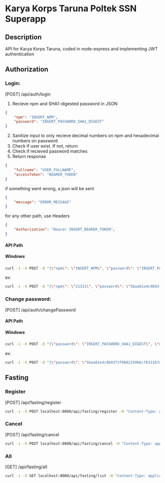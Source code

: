 # Karya Korps Taruna Poltek SSN Superapp

## Description
API for Karya Korps Taruna, coded in node-express and implementing JWT authentication

## Authorization

### Login:
[POST] /api/auth/login
1. Recieve npm and SHA1-digested password in JSON
```Json
{
    "npm": "INSERT_NPM",
    "password": "INSERT_PASSWORD_SHA1_DIGEST"
}
```
2. Sanitize input to only recieve decimal numbers on npm and hexadecimal numbers on password
3. Check if user exist. If not, return
4. Check if recieved password matches
5. Return response
```json
{
    "fullname": "USER_FULLNAME",
    "accessToken": "BEARER_TOKEN"
}
```
if something went wrong, a json will be sent
```json
{
    "message": "ERROR_MESSAGE"
}
```
for any other path, use Headers
```json
{
    "Authorization": "Bearer INSERT_BEARER_TOKEN",
}
```
#### API Path
##### Windows
```bash
curl -i -X POST -d "{\"npm\": \"INSERT_NPM\", \"password\": \"INSERT_PASSWORD_SHA1_DIGEST\"}" localhost:8080/api/auth/signin -H "Content-Type: application/json"
```
ex:
```bash
curl -i -X POST -d "{\"npm\": \"21321\", \"password\": \"5baa61e4c9b93f3f0682250b6cf8331b7ee68fd8\"}" localhost:8080/api/auth/signin -H "Content-Type: application/json"
```

### Change password:
[POST] /api/auth/changePassword
#### API Path
##### Windows
```bash
curl -i -X POST -d "{\"password\": \"INSERT_PASSWORD_SHA1_DIGEST\", \"newPassword\": \"INSERT_NEW_PASSWORD_SHA1_DIGEST\"}" localhost:8080/api/auth/changePassword -H "Content-Type: application/json" -H "Authorization: Bearer INSERT_BEARER_TOKEN"
```
ex:
```bash
curl -i -X POST -d "{\"password\": \"5baa61e4c9b93f3f0682250b6cf8331b7ee68fd8\", \"newPassword\": \"f2c57870308dc87f432e5912d4de6f8e322721ba\"}" localhost:8080/api/auth/changePassword -H "Content-Type: application/json" -H "Authorization: Bearer eyJhbGciOiJIUzI1NiIsInR5cCI6IkpXVCJ9.eyJucG0iOiIyMTMyMSIsImlhdCI6MTYzMzE1OTQzNywiZXhwIjoxNjMzMjQ1ODM3fQ.lEwqO-IneyXtL4vJIVF0dNAnmbLS9VkC504UL-deIOg"
```

## Fasting
### Register
[POST] /api/fasting/register
```bash
curl -i -X POST localhost:8080/api/fasting/register -H "Content-Type: application/json" -H "Authorization: Bearer eyJhbGciOiJIUzI1NiIsInR5cCI6IkpXVCJ9.eyJucG0iOiIyMTMyMSIsImlhdCI6MTYzMzQxMzUyMywiZXhwIjoxNjMzNDk5OTIzfQ.6VQoBq_fmQOsCr6m2QFp921TR6qBcNMey4mefrLFouE"
```

### Cancel
[POST] /api/fasting/cancel
```bash
curl -i -X POST localhost:8080/api/fasting/cancel -H "Content-Type: application/json" -H "Authorization: Bearer eyJhbGciOiJIUzI1NiIsInR5cCI6IkpXVCJ9.eyJucG0iOiIyMTMyMSIsImlhdCI6MTYzMzE4NjA4MSwiZXhwIjoxNjMzMjcyNDgxfQ.nttJ45rmQWR-xXxkZPowwaZP5sSWjr8pmyrYrXdJRLI"
```

### All
[GET] /api/fasting/all
```bash
curl -i -X GET localhost:8080/api/fasting/list -H "Content-Type: application/json" -H "Authorization: Bearer eyJhbGciOiJIUzI1NiIsInR5cCI6IkpXVCJ9.eyJucG0iOiIyMTMyMSIsImlhdCI6MTYzMzQxMzUyMywiZXhwIjoxNjMzNDk5OTIzfQ.6VQoBq_fmQOsCr6m2QFp921TR6qBcNMey4mefrLFouE"
```
